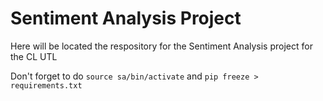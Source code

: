 # Sentiment Analysis Project

Here will be located the respository for the Sentiment Analysis project for the CL UTL

Don't forget to do `source sa/bin/activate` and `pip freeze > requirements.txt`
